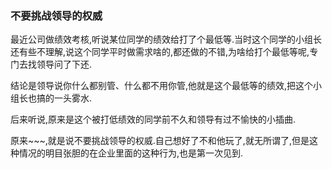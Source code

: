 ### 不要挑战领导的权威

最近公司做绩效考核,听说某位同学的绩效给打了个最低等.当时这个同学的小组长还有些不理解,说这个同学平时做需求啥的,都还做的不错,为啥给打个最低等呢,专门去找领导问了下还.

结论是领导说你什么都别管、什么都不用你管,他就是这个最低等的绩效,把这个小组长也搞的一头雾水.

后来听说,原来是这个被打低绩效的同学前不久和领导有过不愉快的小插曲.

原来~~~,就是说不要挑战领导的权威.自己想好了不和他玩了,就无所谓了,但是这种情况的明目张胆的在企业里面的这种行为,也是第一次见到.